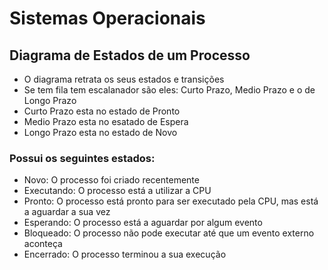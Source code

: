 # Sistemas Operacionais

## Diagrama de Estados de um Processo
- O diagrama retrata os seus estados e transições
- Se tem fila tem escalanador são eles: Curto Prazo, Medio Prazo e o de Longo Prazo
- Curto Prazo esta no estado de Pronto
- Medio Prazo esta no esatado de Espera
- Longo Prazo esta no estado de Novo
### Possui os seguintes estados:
- Novo: O processo foi criado recentemente
- Executando: O processo está a utilizar a CPU
- Pronto: O processo está pronto para ser executado pela CPU, mas está a aguardar a sua vez
- Esperando: O processo está a aguardar por algum evento
- Bloqueado: O processo não pode executar até que um evento externo aconteça
- Encerrado: O processo terminou a sua execução
  
